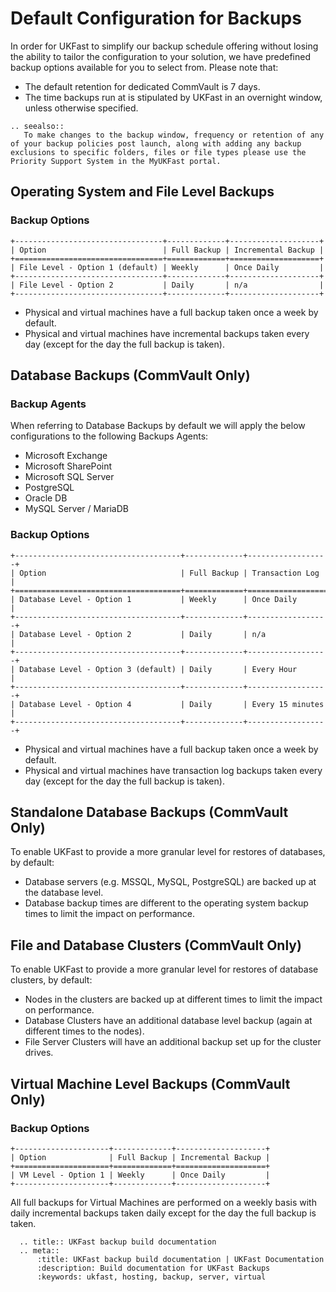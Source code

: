 # Default Configuration for Backups

In order for UKFast to simplify our backup schedule offering without losing the ability to tailor the configuration to your solution, we have predefined backup options available for you to select from. Please note that: 
- The default retention for dedicated CommVault is 7 days.
- The time backups run at is stipulated by UKFast in an overnight window, unless otherwise specified.
```eval_rst
.. seealso::
   To make changes to the backup window, frequency or retention of any of your backup policies post launch, along with adding any backup exclusions to specific folders, files or file types please use the Priority Support System in the MyUKFast portal.
```
## Operating System and File Level Backups

### Backup Options
```eval_rst
+---------------------------------+-------------+--------------------+
| Option                          | Full Backup | Incremental Backup |
+=================================+=============+====================+
| File Level - Option 1 (default) | Weekly      | Once Daily         |
+---------------------------------+-------------+--------------------+
| File Level - Option 2           | Daily       | n/a                |
+---------------------------------+-------------+--------------------+
```
- Physical and virtual machines have a full backup taken once a week by default.
- Physical and virtual machines have incremental backups taken every day (except for the day the full backup is taken).

## Database Backups (CommVault Only)

### Backup Agents

When referring to Database Backups by default we will apply the below configurations to the following Backups Agents: 
-	Microsoft Exchange 
-	Microsoft SharePoint 
-	Microsoft SQL Server
-	PostgreSQL
-	Oracle DB 
-	MySQL Server / MariaDB


### Backup Options
```eval_rst
+-------------------------------------+-------------+------------------+
| Option                              | Full Backup | Transaction Log  |
+=====================================+=============+==================+
| Database Level - Option 1           | Weekly      | Once Daily       |
+-------------------------------------+-------------+------------------+
| Database Level - Option 2           | Daily       | n/a              |
+-------------------------------------+-------------+------------------+
| Database Level - Option 3 (default) | Daily       | Every Hour       |
+-------------------------------------+-------------+------------------+
| Database Level - Option 4           | Daily       | Every 15 minutes |
+-------------------------------------+-------------+------------------+
```
-	Physical and virtual machines have a full backup taken once a week by default.
-	Physical and virtual machines have transaction log backups taken every day (except for the day the full backup is taken).

## Standalone Database Backups (CommVault Only)

To enable UKFast to provide a more granular level for restores of databases, by default: 
-	Database servers (e.g. MSSQL, MySQL, PostgreSQL) are backed up at the database level.
-	Database backup times are different to the operating system backup times to limit the impact on performance.

## File and Database Clusters (CommVault Only)

To enable UKFast to provide a more granular level for restores of database clusters, by default:
-	Nodes in the clusters are backed up at different times to limit the impact on performance.
-	Database Clusters have an additional database level backup (again at different times to the nodes).
-	File Server Clusters will have an additional backup set up for the cluster drives. 

## Virtual Machine Level Backups (CommVault Only)

### Backup Options
```eval_rst
+---------------------+-------------+--------------------+
| Option              | Full Backup | Incremental Backup |
+=====================+=============+====================+
| VM Level - Option 1 | Weekly      | Once Daily         |
+---------------------+-------------+--------------------+
```
All full backups for Virtual Machines are performed on a weekly basis with daily incremental backups taken daily except for the day the full backup is taken.

```eval_rst
  .. title:: UKFast backup build documentation
  .. meta::
      :title: UKFast backup build documentation | UKFast Documentation
      :description: Build documentation for UKFast Backups
      :keywords: ukfast, hosting, backup, server, virtual

